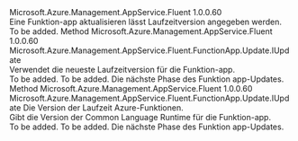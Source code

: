 <Type Name="IWithRuntimeVersion" FullName="Microsoft.Azure.Management.AppService.Fluent.FunctionApp.Update.IWithRuntimeVersion">
  <TypeSignature Language="C#" Value="public interface IWithRuntimeVersion" />
  <TypeSignature Language="ILAsm" Value=".class public interface auto ansi abstract IWithRuntimeVersion" />
  <TypeSignature Language="DocId" Value="T:Microsoft.Azure.Management.AppService.Fluent.FunctionApp.Update.IWithRuntimeVersion" />
  <TypeSignature Language="VB.NET" Value="Public Interface IWithRuntimeVersion" />
  <TypeSignature Language="F#" Value="type IWithRuntimeVersion = interface" />
  <AssemblyInfo>
    <AssemblyName>Microsoft.Azure.Management.AppService.Fluent</AssemblyName>
    <AssemblyVersion>1.0.0.60</AssemblyVersion>
  </AssemblyInfo>
  <Interfaces />
  <Docs>
    <summary>
            Eine Funktion-app aktualisieren lässt Laufzeitversion angegeben werden.
            </summary>
    <remarks>To be added.</remarks>
  </Docs>
  <Members>
    <Member MemberName="WithLatestRuntimeVersion">
      <MemberSignature Language="C#" Value="public Microsoft.Azure.Management.AppService.Fluent.FunctionApp.Update.IUpdate WithLatestRuntimeVersion ();" />
      <MemberSignature Language="ILAsm" Value=".method public hidebysig newslot virtual instance class Microsoft.Azure.Management.AppService.Fluent.FunctionApp.Update.IUpdate WithLatestRuntimeVersion() cil managed" />
      <MemberSignature Language="DocId" Value="M:Microsoft.Azure.Management.AppService.Fluent.FunctionApp.Update.IWithRuntimeVersion.WithLatestRuntimeVersion" />
      <MemberSignature Language="VB.NET" Value="Public Function WithLatestRuntimeVersion () As IUpdate" />
      <MemberSignature Language="F#" Value="abstract member WithLatestRuntimeVersion : unit -&gt; Microsoft.Azure.Management.AppService.Fluent.FunctionApp.Update.IUpdate" Usage="iWithRuntimeVersion.WithLatestRuntimeVersion " />
      <MemberType>Method</MemberType>
      <AssemblyInfo>
        <AssemblyName>Microsoft.Azure.Management.AppService.Fluent</AssemblyName>
        <AssemblyVersion>1.0.0.60</AssemblyVersion>
      </AssemblyInfo>
      <ReturnValue>
        <ReturnType>Microsoft.Azure.Management.AppService.Fluent.FunctionApp.Update.IUpdate</ReturnType>
      </ReturnValue>
      <Parameters />
      <Docs>
        <summary>
            Verwendet die neueste Laufzeitversion für die Funktion-app.
            </summary>
        <returns>To be added.</returns>
        <remarks>To be added.</remarks>
        <return>Die nächste Phase des Funktion app-Updates.</return>
      </Docs>
    </Member>
    <Member MemberName="WithRuntimeVersion">
      <MemberSignature Language="C#" Value="public Microsoft.Azure.Management.AppService.Fluent.FunctionApp.Update.IUpdate WithRuntimeVersion (string version);" />
      <MemberSignature Language="ILAsm" Value=".method public hidebysig newslot virtual instance class Microsoft.Azure.Management.AppService.Fluent.FunctionApp.Update.IUpdate WithRuntimeVersion(string version) cil managed" />
      <MemberSignature Language="DocId" Value="M:Microsoft.Azure.Management.AppService.Fluent.FunctionApp.Update.IWithRuntimeVersion.WithRuntimeVersion(System.String)" />
      <MemberSignature Language="VB.NET" Value="Public Function WithRuntimeVersion (version As String) As IUpdate" />
      <MemberSignature Language="F#" Value="abstract member WithRuntimeVersion : string -&gt; Microsoft.Azure.Management.AppService.Fluent.FunctionApp.Update.IUpdate" Usage="iWithRuntimeVersion.WithRuntimeVersion version" />
      <MemberType>Method</MemberType>
      <AssemblyInfo>
        <AssemblyName>Microsoft.Azure.Management.AppService.Fluent</AssemblyName>
        <AssemblyVersion>1.0.0.60</AssemblyVersion>
      </AssemblyInfo>
      <ReturnValue>
        <ReturnType>Microsoft.Azure.Management.AppService.Fluent.FunctionApp.Update.IUpdate</ReturnType>
      </ReturnValue>
      <Parameters>
        <Parameter Name="version" Type="System.String" />
      </Parameters>
      <Docs>
        <param name="version">Die Version der Laufzeit Azure-Funktionen.</param>
        <summary>
            Gibt die Version der Common Language Runtime für die Funktion-app.
            </summary>
        <returns>To be added.</returns>
        <remarks>To be added.</remarks>
        <return>Die nächste Phase des Funktion app-Updates.</return>
      </Docs>
    </Member>
  </Members>
</Type>